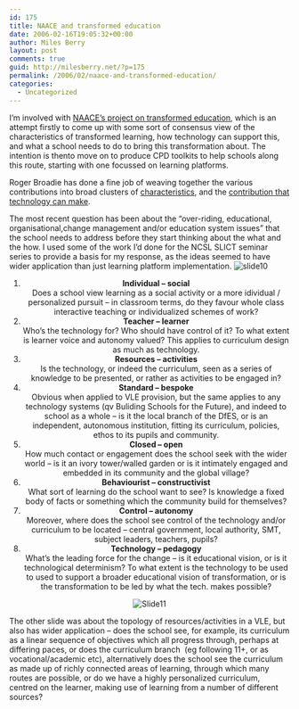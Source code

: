 ```yaml
---
id: 175
title: NAACE and transformed education
date: 2006-02-16T19:05:32+00:00
author: Miles Berry
layout: post 
comments: true
guid: http://milesberry.net/?p=175
permalink: /2006/02/naace-and-transformed-education/
categories:
  - Uncategorized
---
```

<p style="text-align: left">
  I&#8217;m involved with <a href="http://www.future-learning.net/index.html">NAACE&#8217;s project on transformed education</a>, which is an attempt firstly to come up with some sort of consensus view of the characteristics of transformed learning, how technology can support this, and what a school needs to do to bring this transformation about. The intention is thento move on to produce CPD toolkits to help schools along this route, starting with one focussed on learning platforms.
</p>

<p style="text-align: left">
  Roger Broadie has done a fine job of weaving together the various contributions into broad clusters of <a href="http://www.future-learning.net/what_is_it.html">characteristics</a>, and the <a href="http://www.future-learning.net/how-does-ICT_support_it.html">contribution that technology can make</a>.
</p>

<p style="text-align: left">
  The most recent question has been about the &#8220;over-riding, educational, organisational,change management and/or education system issues&#8221; that the school needs to address before they start thinking about the what and the how. I used some of the work I&#8217;d done for the NCSL SLICT seminar series to provide a basis for my response, as the ideas seemed to have wider application than just learning platform implementation.<!--more-->
  
  <img class="aligncenter" style="border: 0pt none" src="http://eduspaces.net/mberry/files/-1/3607/Slide10.JPG" border="0" alt="slide10" />
</p>

<ol style="text-align: center">
  <li>
    <strong> Individual &#8211; social</strong><br /> Does a school view learning as a social activity or a more idividual / personalized pursuit &#8211; in classroom terms, do they favour whole class interactive teaching or individualized schemes of work?
  </li>
  <li>
    <strong>Teacher &#8211; learner</strong><br /> Who&#8217;s the technology for? Who should have control of it? To what extent is learner voice and autonomy valued? This applies to curriculum design as much as technology.
  </li>
  <li>
    <strong>Resources &#8211; activities</strong><br /> Is the technology, or indeed the curriculum, seen as a series of knowledge to be presented, or rather as activities to be engaged in?
  </li>
  <li>
    <strong>Standard &#8211; bespoke</strong><br /> Obvious when applied to VLE provision, but the same applies to any technology systems (qv Buliding Schools for the Future), and indeed to school as a whole &#8211; is it the local branch of the DfES, or is an independent, autonomous institution, fitting its curriculum, policies, ethos to its pupils and community.
  </li>
  <li>
    <strong>Closed &#8211; open</strong><br /> How much contact or engagement does the school seek with the wider world &#8211; is it an ivory tower/walled garden or is it intimately engaged and embedded in its community and the global village?
  </li>
  <li>
    <strong>Behaviourist &#8211; constructivist</strong><br /> What sort of learning do the school want to see? Is knowledge a fixed body of facts or something which the community build for themselves?
  </li>
  <li>
    <strong>Control &#8211; autonomy</strong><br /> Moreover, where does the school see control of the technology and/or curriculum to be located &#8211; central government, local authority, SMT, subject leaders, teachers, pupils?
  </li>
  <li>
    <strong>Technology &#8211; pedagogy</strong><br /> What&#8217;s the leading force for the change &#8211; is it educational vision, or is it technological determinism? To what extent is the technology to be used to used to support a broader educational vision of transformation, or is the transformation to be led by what the tech. makes possible?
  </li>
</ol>

<p style="text-align: center">
  <img class="aligncenter" style="border: 0pt none" src="http://eduspaces.net/mberry/files/-1/3608/Slide11.JPG" border="0" alt="Slide11" />
</p>

<p style="text-align: left">
  The other slide was about the topology of resources/activities in a VLE, but also has wider application &#8211; does the school see, for example, its curriculum as a linear sequence of objectives which all progress through, perhaps at differing paces, or does the curriculum branch  (eg following 11+, or as vocational/academic etc), alternatively does the school see the curriculum as made up of richly connected areas of learning, through which many routes are possible, or do we have a highly personalized curriculum, centred on the learner, making use of learning from a number of different sources?
</p>